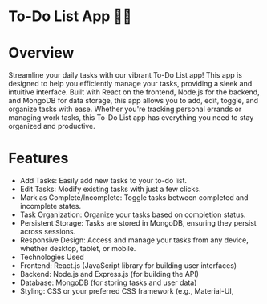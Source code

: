 # To-Do List App 📝✅
# Overview
 Streamline your daily tasks with our vibrant To-Do List app! This app is designed to help you efficiently manage your tasks, providing a sleek and intuitive interface. Built with React on the frontend, Node.js for the backend, and MongoDB for data storage, this app allows you to add, edit, toggle, and organize tasks with ease.
 Whether you're tracking personal errands or managing work tasks, this To-Do List app has everything you need to stay organized and productive.

# Features
- Add Tasks: Easily add new tasks to your to-do list.
- Edit Tasks: Modify existing tasks with just a few clicks.
- Mark as Complete/Incomplete: Toggle tasks between completed and incomplete states.
- Task Organization: Organize your tasks based on completion status.
- Persistent Storage: Tasks are stored in MongoDB, ensuring they persist across sessions.
- Responsive Design: Access and manage your tasks from any device, whether desktop, tablet, or mobile.
- Technologies Used
- Frontend: React.js (JavaScript library for building user interfaces)
- Backend: Node.js and Express.js (for building the API)
- Database: MongoDB (for storing tasks and user data)
- Styling: CSS or your preferred CSS framework (e.g., Material-UI, 
